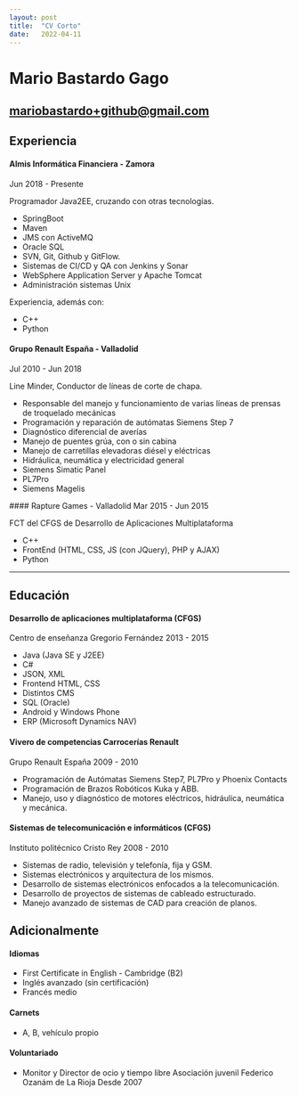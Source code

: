 ```yaml
---
layout: post
title:  "CV Corto"
date:   2022-04-11
---
```


# Mario Bastardo Gago
mariobastardo+github@gmail.com
---

## Experiencia

#### Almis Informática Financiera - Zamora
Jun 2018 - Presente

Programador Java2EE, cruzando con otras tecnologías.

* SpringBoot
* Maven
* JMS con ActiveMQ
* Oracle SQL
* SVN, Git, Github y GitFlow.
* Sistemas de CI/CD y QA con Jenkins y Sonar
* WebSphere Application Server y Apache Tomcat
* Administración sistemas Unix

Experiencia, además con:
* C++
* Python

#### Grupo Renault España - Valladolid
Jul 2010 - Jun 2018

Line Minder, Conductor de líneas de corte de chapa.

* Responsable del manejo y funcionamiento de varias líneas de prensas de troquelado mecánicas
* Programación y reparación de autómatas Siemens Step 7
* Diagnóstico diferencial de averías
* Manejo de puentes grúa, con o sin cabina
* Manejo de carretillas elevadoras diésel y eléctricas
* Hidráulica, neumática y electricidad general
* Siemens Simatic Panel
* PL7Pro
* Siemens Magelis


#### Rapture Games - Valladolid
Mar 2015 - Jun 2015

FCT del CFGS de Desarrollo de Aplicaciones Multiplataforma

* C++
* FrontEnd (HTML, CSS, JS (con JQuery), PHP y AJAX)
* Python
---

## Educación

#### Desarrollo de aplicaciones multiplataforma (CFGS)
Centro de enseñanza Gregorio Fernández
2013 - 2015

* Java (Java SE y J2EE)
* C\# 
* JSON, XML
* Frontend HTML, CSS
* Distintos CMS
* SQL (Oracle)
* Android y Windows Phone
* ERP (Microsoft Dynamics NAV)

#### Vivero de competencias Carrocerías Renault
Grupo Renault España
2009 - 2010

* Programación de Autómatas Siemens Step7, PL7Pro y Phoenix Contacts
* Programación de Brazos Robóticos Kuka y ABB.
* Manejo, uso y diagnóstico de motores eléctricos, hidráulica, neumática y mecánica.

#### Sistemas de telecomunicación e informáticos (CFGS)
Instituto politécnico Cristo Rey
2008 - 2010

* Sistemas de radio, televisión y telefonía, fija y GSM. 
* Sistemas electrónicos y arquitectura de los mismos.
* Desarrollo de sistemas electrónicos enfocados a la telecomunicación.
* Desarrollo de proyectos de sistemas de cableado estructurado.
* Manejo avanzado de sistemas de CAD para creación de planos.

## Adicionalmente

#### Idiomas
* First Certificate in English - Cambridge (B2)
* Inglés avanzado (sin certificación)
* Francés medio

#### Carnets
* A, B, vehículo propio

#### Voluntariado
* Monitor y Director de ocio y tiempo libre
Asociación juvenil Federico Ozanám de La Rioja
Desde 2007